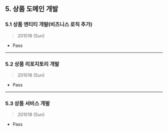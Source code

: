 
## 5. 상품 도메인 개발

### 5.1 상품 엔티티 개발(비즈니스 로직 추가)

> 201018 (Sun)

* Pass

---

### 5.2 상품 리포지토리 개발

> 201018 (Sun)

* Pass

---

### 5.3 상품 서비스 개발

> 201018 (Sun)

* Pass
